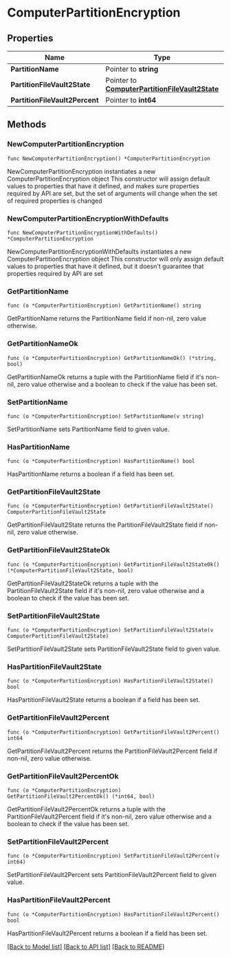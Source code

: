 # ComputerPartitionEncryption

## Properties

Name | Type | Description | Notes
------------ | ------------- | ------------- | -------------
**PartitionName** | Pointer to **string** |  | [optional] 
**PartitionFileVault2State** | Pointer to [**ComputerPartitionFileVault2State**](ComputerPartitionFileVault2State.md) |  | [optional] 
**PartitionFileVault2Percent** | Pointer to **int64** |  | [optional] 

## Methods

### NewComputerPartitionEncryption

`func NewComputerPartitionEncryption() *ComputerPartitionEncryption`

NewComputerPartitionEncryption instantiates a new ComputerPartitionEncryption object
This constructor will assign default values to properties that have it defined,
and makes sure properties required by API are set, but the set of arguments
will change when the set of required properties is changed

### NewComputerPartitionEncryptionWithDefaults

`func NewComputerPartitionEncryptionWithDefaults() *ComputerPartitionEncryption`

NewComputerPartitionEncryptionWithDefaults instantiates a new ComputerPartitionEncryption object
This constructor will only assign default values to properties that have it defined,
but it doesn't guarantee that properties required by API are set

### GetPartitionName

`func (o *ComputerPartitionEncryption) GetPartitionName() string`

GetPartitionName returns the PartitionName field if non-nil, zero value otherwise.

### GetPartitionNameOk

`func (o *ComputerPartitionEncryption) GetPartitionNameOk() (*string, bool)`

GetPartitionNameOk returns a tuple with the PartitionName field if it's non-nil, zero value otherwise
and a boolean to check if the value has been set.

### SetPartitionName

`func (o *ComputerPartitionEncryption) SetPartitionName(v string)`

SetPartitionName sets PartitionName field to given value.

### HasPartitionName

`func (o *ComputerPartitionEncryption) HasPartitionName() bool`

HasPartitionName returns a boolean if a field has been set.

### GetPartitionFileVault2State

`func (o *ComputerPartitionEncryption) GetPartitionFileVault2State() ComputerPartitionFileVault2State`

GetPartitionFileVault2State returns the PartitionFileVault2State field if non-nil, zero value otherwise.

### GetPartitionFileVault2StateOk

`func (o *ComputerPartitionEncryption) GetPartitionFileVault2StateOk() (*ComputerPartitionFileVault2State, bool)`

GetPartitionFileVault2StateOk returns a tuple with the PartitionFileVault2State field if it's non-nil, zero value otherwise
and a boolean to check if the value has been set.

### SetPartitionFileVault2State

`func (o *ComputerPartitionEncryption) SetPartitionFileVault2State(v ComputerPartitionFileVault2State)`

SetPartitionFileVault2State sets PartitionFileVault2State field to given value.

### HasPartitionFileVault2State

`func (o *ComputerPartitionEncryption) HasPartitionFileVault2State() bool`

HasPartitionFileVault2State returns a boolean if a field has been set.

### GetPartitionFileVault2Percent

`func (o *ComputerPartitionEncryption) GetPartitionFileVault2Percent() int64`

GetPartitionFileVault2Percent returns the PartitionFileVault2Percent field if non-nil, zero value otherwise.

### GetPartitionFileVault2PercentOk

`func (o *ComputerPartitionEncryption) GetPartitionFileVault2PercentOk() (*int64, bool)`

GetPartitionFileVault2PercentOk returns a tuple with the PartitionFileVault2Percent field if it's non-nil, zero value otherwise
and a boolean to check if the value has been set.

### SetPartitionFileVault2Percent

`func (o *ComputerPartitionEncryption) SetPartitionFileVault2Percent(v int64)`

SetPartitionFileVault2Percent sets PartitionFileVault2Percent field to given value.

### HasPartitionFileVault2Percent

`func (o *ComputerPartitionEncryption) HasPartitionFileVault2Percent() bool`

HasPartitionFileVault2Percent returns a boolean if a field has been set.


[[Back to Model list]](../README.md#documentation-for-models) [[Back to API list]](../README.md#documentation-for-api-endpoints) [[Back to README]](../README.md)


